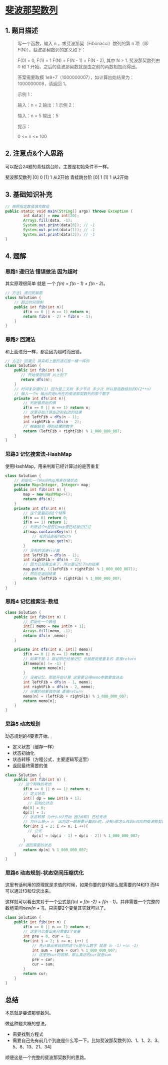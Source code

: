 # [斐波那契数列](https://leetcode-cn.com/problems/fei-bo-na-qi-shu-lie-lcof/)

## 1. 题目描述

> 写一个函数，输入 n ，求斐波那契（Fibonacci）数列的第 n 项（即 F(N)）。斐波那契数列的定义如下：
>
> F(0) = 0,   F(1) = 1
> F(N) = F(N - 1) + F(N - 2), 其中 N > 1.
> 斐波那契数列由 0 和 1 开始，之后的斐波那契数就是由之前的两数相加而得出。
>
> 答案需要取模 1e9+7（1000000007），如计算初始结果为：1000000008，请返回 1。
>
> 示例 1：
>
> 输入：n = 2
> 输出：1
> 示例 2：
>
> 输入：n = 5
> 输出：5
>
>
> 提示：
>
> 0 <= n <= 100

## 2. 注意点&个人思路

可以配合24题的青蛙跳台阶。主要是初始条件不一样。

斐波那契数列 [0] 0 [1] 1 从2开始 青蛙跳台阶 [0] 1 [1] 1 从2开始

## 3. 基础知识补充

```java
// 按照指定数值填充数组
public static void main(String[] args) throws Exception {
        int data[] = new int[20];
        Arrays.fill(data, -1);
        System.out.print(data[0]); // -1
        System.out.print(data[1]); // -1
        System.out.print(data[2]); // -1
}
```

## 4. 题解

### 思路1  递归法 错误做法 因为超时

其实原理很简单 就是 一个 *f(n) = f(n - 1) + f(n - 2)*。

```java
// 方法1 递归死脑筋
class Solution {
    // 超出时间限制
    public int fib(int n){
		if(n == 0 || n == 1) return n;
        return fib(n - 2) + fib(n - 1);
	}
}
```

### 思路2 回溯法

和上面递归一样，都会因为超时而出错。

```java
// 方法2 回溯法 其实和上面的递归是一模一样的
class Solution {
    public int fib(int n){
       // 开始使用回溯 从上到下
       return dfs(n);
    }
    // 时间复杂度O(1) 因为是二叉树 多少节点 多少次 所以是指数级别的O(2**n)
    // 输入一个n 输出的是n所在的斐波那契数列的那个数字   
    private int dfs(int n){
        // 判断最原始的俩
        if(n == 0 || n == 1) return n;
        // 这里开始计算左边和右边的结果
        int leftFib = dfs(n - 1);
        int rightFib = dfs(n - 2);
        // 根据题意 得到结果的数字
        return (leftFib + rightFib) % 1_000_000_007;
    }
}
```

### 思路3 记忆搜索法-HashMap

使用HashMap，用来判断已经计算过的是否重复

```java
class Solution {
    // 初始化一个HashMap用来存储状态
    private Map<Integer, Integer> map;
    public int fib(int n) {
        map = new HashMap<>();
        return dfs(n);
    }
    private int dfs(int n){
        // 这个是最初的2个特殊
        if(n == 0) return 0;
        if(n == 1) return 1;
        // 判断这个n是否在map里已经被记忆过
        if(map.containsKey(n)) {
            // 有的话直接return
            return map.get(n);
        }
        // 没有的话进行计算
        int leftFib = dfs(n - 1);
        int rightFib = dfs(n - 2);
        // 因为已经算出来了，所以要记忆下n的结果
        map.put(n, ((leftFib + rightFib) % 1_000_000_007));
        // 然后在返回结果
        return (leftFib + rightFib) % 1_000_000_007;
    }
}
```

### 思路4 记忆搜索法-数组

```java
class Solution {
    public int fib(int n) {
        // 初始化一个数组
        int[] memo = new int[n + 1];
        Arrays.fill(memo, -1);
        return dfs(n ,memo);
    }

    private int dfs(int n, int[] memo){
        if(n == 0 || n == 1) return n;
        // 如果不是-1 就证明已经被记忆 也就是说是重复的 直接return
        if(memo[n] != -1) {
            return memo[n];
        }
        // 没被记忆，那就开始计算 这里要记得memo参数要放进去
        int leftFib = dfs(n - 1, memo);
        int rightFib = dfs(n - 2, memo);
        // 计算的结果就存储 直接return
        memo[n] = (leftFib + rightFib) % 1_000_000_007;
        return memo[n];
    }
}
```

### 思路5 动态规划

动态规划的4要素开始。

- 定义状态（缓存一样）
- 状态初始化
- 状态转移（方程公式，主要逻辑写这里）
- 返回最终需要的值

```java
class Solution {
    public int fib(int n) {
      // 这个特殊的考虑
        if(n == 0 || n == 1) return n;
      	// 定义状态
        int[] dp = new int[n + 1];
	      // 初始化状态
        dp[0] = 0;
        dp[1] = 1;
      	// 状态转移 为什么从2开始 因为0和1 已经考虑 
      	// 为什么是<= n  因为这一题是要计算到n的，没有n那怎么找到n对应的斐波那契数列
        for(int i = 2; i <= n; i ++){
          // 公式
            dp[i] = (dp[i - 1] + dp[i - 2]) % 1_000_000_007;
        }
      // 返回需要的状态
        return dp[n] % 1_000_000_007;
    }
}
```

### 思路6 动态规划-状态空间压缩优化

这里有话利用的原理就是求值的时候，如果你要的是f5那么就需要的f4和f3 而f4可以通过f3和f2求出来。

这样就可以看出来对于一个公式是*f(n) = f(n -2) + f(n - 1)*。并非需要一个完整的数组空间*new[n + 1]*。只需要2个变量其实就可以了。

````java
class Solution {
    public int fib(int n) {
        if(n == 0 || n == 1) return n;
        // 这里可以看出来只需要2个变量
        int pre = 0, cur = 1;
        for(int i = 2; i <= n; i++) {
            // 先计算出来目前的这个n是什么数字 就是（n -1）+(n -2)
            int sum = (pre + cur) % 1_000_000_007;
            // 这里把cur向前移，那么真正的cur就是sum
            pre = cur;
            cur = sum;
        }
        return cur;
    }
}
````



## 总结

本质就是斐波那契数列。

做这种题大概的想法。

- 需要找到方程式
- 需要自己先有前几个到底是什么写一下。比如斐波那契数列[0、1、1、2、3、5、8、13、21、34]

顺便这是一个完整的斐波那契数列的思路。

